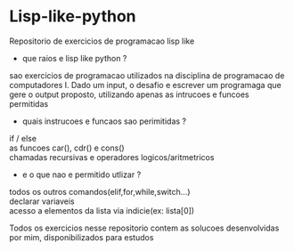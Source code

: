 # Lisp-like-python

Repositorio de exercicios de programacao lisp like

- que raios e lisp like python ?

sao exercicios de programacao utilizados na disciplina de programacao de computadores I. Dado um input, o desafio e escrever um programaga que gere o output proposto, utilizando apenas as intrucoes e funcoes permitidas

- quais instrucoes e funcaos sao perimitidas ?

if / else<br> 
as funcoes car(), cdr() e cons()<br>
chamadas recursivas e operadores logicos/aritmetricos

- e o que nao e permitido utlizar ?

todos os outros comandos(elif,for,while,switch...)<br>
declarar variaveis<br>
acesso a elementos da lista via indicie(ex: lista[0])<br>

Todos os exercicios nesse repositorio contem as solucoes desenvolvidas por mim, disponibilizados para estudos
